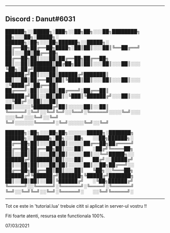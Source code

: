 --------------------
Discord : Danut#6031
--------------------


██████╗░░█████╗░███╗░░██╗██╗░░░██╗████████╗  ██╗░░░██╗░█████╗░  ██████╗░██╗░░░██╗██████╗░░█████╗░
██╔══██╗██╔══██╗████╗░██║██║░░░██║╚══██╔══╝  ██║░░░██║██╔══██╗  ██╔══██╗██║░░░██║██╔══██╗██╔══██╗
██║░░██║███████║██╔██╗██║██║░░░██║░░░██║░░░  ╚██╗░██╔╝███████║  ██████╔╝██║░░░██║██████╔╝███████║
██║░░██║██╔══██║██║╚████║██║░░░██║░░░██║░░░  ░╚████╔╝░██╔══██║  ██╔═══╝░██║░░░██║██╔═══╝░██╔══██║
██████╔╝██║░░██║██║░╚███║╚██████╔╝░░░██║░░░  ░░╚██╔╝░░██║░░██║  ██║░░░░░╚██████╔╝██║░░░░░██║░░██║
╚═════╝░╚═╝░░╚═╝╚═╝░░╚══╝░╚═════╝░░░░╚═╝░░░  ░░░╚═╝░░░╚═╝░░╚═╝  ╚═╝░░░░░░╚═════╝░╚═╝░░░░░╚═╝░░╚═╝

██████╗░██╗░░░██╗██╗░░░░░░█████╗░███████╗  ██████╗░░█████╗░██╗░░░██╗  ░░██╗██████╗░
██╔══██╗██║░░░██║██║░░░░░██╔══██╗██╔════╝  ██╔══██╗██╔══██╗██║░░░██║  ░██╔╝╚════██╗
██║░░██║██║░░░██║██║░░░░░██║░░╚═╝█████╗░░  ██████╔╝███████║██║░░░██║  ██╔╝░░█████╔╝
██║░░██║██║░░░██║██║░░░░░██║░░██╗██╔══╝░░  ██╔══██╗██╔══██║██║░░░██║  ╚██╗░░╚═══██╗
██████╔╝╚██████╔╝███████╗╚█████╔╝███████╗  ██║░░██║██║░░██║╚██████╔╝  ░╚██╗██████╔╝
╚═════╝░░╚═════╝░╚══════╝░╚════╝░╚══════╝  ╚═╝░░╚═╝╚═╝░░╚═╝░╚═════╝░  ░░╚═╝╚═════╝░


--------------------
Tot ce este in 'tutorial.lua' trebuie citit si aplicat in server-ul vostru !!

Fiti foarte atenti, resursa este functionala 100%.


07/03/2021
